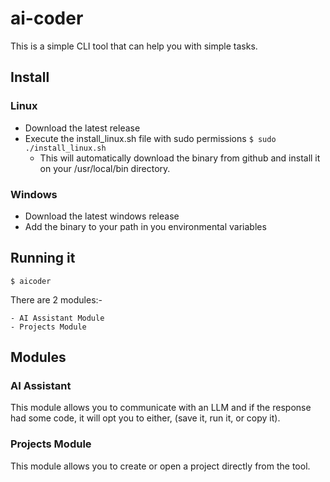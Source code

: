 # ai-coder
This is a simple CLI tool that can help you with simple tasks. 

## Install

### Linux

- Download the latest release
- Execute the install_linux.sh file with sudo permissions  ```$ sudo ./install_linux.sh```
  - This will automatically download the binary from github and install it on your /usr/local/bin directory.

### Windows
- Download the latest windows release
- Add the binary to your path in you environmental variables

## Running it

```$ aicoder```

There are 2 modules:-

    - AI Assistant Module
    - Projects Module

## Modules
### AI Assistant

This module allows you to communicate with an LLM and if the response had some code, it will opt you to either, (save it, run it, or copy it).


### Projects Module

This module allows you to create or open a project directly from the tool.

